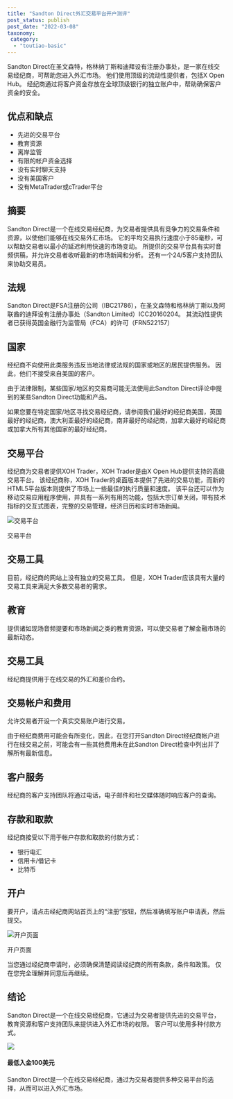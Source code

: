 ```yaml
---
title: "Sandton Direct外汇交易平台开户测评"
post_status: publish
post_date: "2022-03-08"
taxonomy:
 category: 
  - "toutiao-basic"
---
```


Sandton Direct在圣文森特，格林纳丁斯和迪拜设有注册办事处，是一家在线交易经纪商，可帮助您进入外汇市场。 他们使用顶级的流动性提供者，包括X Open Hub。 经纪商通过将客户资金存放在全球顶级银行的独立账户中，帮助确保客户资金的安全。

## 优点和缺点
- 先进的交易平台
- 教育资源
- 离岸监管
- 有限的帐户资金选择
- 没有实时聊天支持
- 没有美国客户
- 没有MetaTrader或cTrader平台


## 摘要

Sandton Direct是一个在线交易经纪商，为交易者提供具有竞争力的交易条件和资源，以使他们能够在线交易外汇市场。 它的平均交易执行速度小于85毫秒，可以帮助交易者以最小的延迟利用快速的市场变动。 所提供的交易平台具有实时音频供稿，并允许交易者收听最新的市场新闻和分析。 还有一个24/5客户支持团队来协助交易员。

## 法规

Sandton Direct是FSA注册的公司（IBC21786），在圣文森特和格林纳丁斯以及阿联酋的迪拜设有注册办事处（Sandton Limited）ICC20160204。 其流动性提供者已获得英国金融行为监管局（FCA）的许可（FRN522157）

## 国家

经纪商不向使用此类服务​​违反当地法律或法规的国家或地区的居民提供服务。 因此，他们不接受来自美国的客户。

由于法律限制，某些国家/地区的交易商可能无法使用此Sandton Direct评论中提到的某些Sandton Direct功能和产品。

如果您要在特定国家/地区寻找交易经纪商，请参阅我们最好的经纪商美国，英国最好的经纪商，澳大利亚最好的经纪商，南非最好的经纪商，加拿大最好的经纪商或加拿大所有其他国家的最好经纪商。

## 交易平台

经纪商为交易者提供XOH Trader，XOH Trader是由X Open Hub提供支持的高级交易平台。 该经纪商称，XOH Trader的桌面版本提供了先进的交易功能，而新的HTML5平台版本则提供了市场上一些最佳的执行质量和速度。 该平台还可以作为移动交易应用程序使用，并具有一系列有用的功能，包括大宗订单关闭，带有技术指标的交互式图表，完整的交易管理，经济日历和实时市场新闻。

![交易平台](https://cdn.fendou.la/funstoutiao/2020/12/Sandton-Direct-Review-Trading-Platform.jpg "交易平台")

交易平台

## 交易工具

目前，经纪商的网站上没有独立的交易工具。 但是，XOH Trader应该具有大量的交易工具来满足大多数交易者的需求。

## 教育

提供诸如现场音频提要和市场新闻之类的教育资源，可以使交易者了解金融市场的最新动态。

## 交易工具

经纪商提供用于在线交易的外汇和差价合约。

## 交易帐户和费用

允许交易者开设一个真实交易账户进行交易。

由于经纪商费用可能会有所变化，因此，在您打开Sandton Direct经纪商帐户进行在线交易之前，可能会有一些其他费用未在此Sandton Direct检查中列出并了解所有最新信息。

## 客户服务

经纪商的客户支持团队将通过电话，电子邮件和社交媒体随时响应客户的查询。

## 存款和取款

经纪商接受以下用于帐户存款和取款的付款方式：
- 银行电汇
- 信用卡/借记卡
- 比特币

## 开户

要开户，请点击经纪商网站首页上的“注册”按钮，然后准确填写账户申请表，然后提交。

![开户页面](https://cdn.fendou.la/funstoutiao/2020/12/Sandton-Direct-Account-Opening-Page-379x1024.jpg "开户页面")

开户页面

当您通过经纪商申请时，必须确保清楚阅读经纪商的所有条款，条件和政策。 仅在您完全理解并同意后再继续。

## 结论

Sandton Direct是一个在线交易经纪商，它通过为交易者提供先进的交易平台，教育资源和客户支持团队来提供进入外汇市场的权限。 客户可以使用多种付款方式。

![](https://cdn.fendou.la/funstoutiao/2020/12/Sandton-Direct-Logo.png)

#### 最低入金100美元

Sandton Direct是一个在线交易经纪商，通过为交易者提供多种交易平台的选择，从而可以进入外汇市场。
